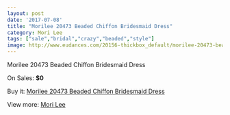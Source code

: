 ```yaml
---
layout: post
date: '2017-07-08'
title: "Morilee 20473 Beaded Chiffon Bridesmaid Dress"
category: Mori Lee
tags: ["sale","bridal","crazy","beaded","style"]
image: http://www.eudances.com/20156-thickbox_default/morilee-20473-beaded-chiffon-bridesmaid-dress.jpg
---
```

Morilee 20473 Beaded Chiffon Bridesmaid Dress

On Sales: **$0**
<a href="https://www.eudances.com/en/mori-lee/6038-morilee-20473-beaded-chiffon-bridesmaid-dress.html"><amp-img layout="responsive" width="600" height="600" src="//www.eudances.com/20156-thickbox_default/morilee-20473-beaded-chiffon-bridesmaid-dress.jpg" alt="Morilee 20473 Beaded Chiffon Bridesmaid Dress 0" /></a>
<a href="https://www.eudances.com/en/mori-lee/6038-morilee-20473-beaded-chiffon-bridesmaid-dress.html"><amp-img layout="responsive" width="600" height="600" src="//www.eudances.com/20159-thickbox_default/morilee-20473-beaded-chiffon-bridesmaid-dress.jpg" alt="Morilee 20473 Beaded Chiffon Bridesmaid Dress 1" /></a>
<a href="https://www.eudances.com/en/mori-lee/6038-morilee-20473-beaded-chiffon-bridesmaid-dress.html"><amp-img layout="responsive" width="600" height="600" src="//www.eudances.com/20158-thickbox_default/morilee-20473-beaded-chiffon-bridesmaid-dress.jpg" alt="Morilee 20473 Beaded Chiffon Bridesmaid Dress 2" /></a>
<a href="https://www.eudances.com/en/mori-lee/6038-morilee-20473-beaded-chiffon-bridesmaid-dress.html"><amp-img layout="responsive" width="600" height="600" src="//www.eudances.com/20157-thickbox_default/morilee-20473-beaded-chiffon-bridesmaid-dress.jpg" alt="Morilee 20473 Beaded Chiffon Bridesmaid Dress 3" /></a>

Buy it: [Morilee 20473 Beaded Chiffon Bridesmaid Dress](https://www.eudances.com/en/mori-lee/6038-morilee-20473-beaded-chiffon-bridesmaid-dress.html "Morilee 20473 Beaded Chiffon Bridesmaid Dress")

View more: [Mori Lee](https://www.eudances.com/en/65-mori-lee "Mori Lee")